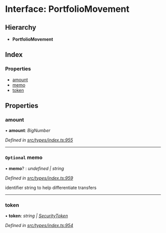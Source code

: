 # Interface: PortfolioMovement

## Hierarchy

* **PortfolioMovement**

## Index

### Properties

* [amount](portfoliomovement.md#amount)
* [memo](portfoliomovement.md#optional-memo)
* [token](portfoliomovement.md#token)

## Properties

###  amount

• **amount**: *BigNumber*

*Defined in [src/types/index.ts:955](https://github.com/PolymathNetwork/polymesh-sdk/blob/bf2b7a12/src/types/index.ts#L955)*

___

### `Optional` memo

• **memo**? : *undefined | string*

*Defined in [src/types/index.ts:959](https://github.com/PolymathNetwork/polymesh-sdk/blob/bf2b7a12/src/types/index.ts#L959)*

identifier string to help differentiate transfers

___

###  token

• **token**: *string | [SecurityToken](../classes/securitytoken.md)*

*Defined in [src/types/index.ts:954](https://github.com/PolymathNetwork/polymesh-sdk/blob/bf2b7a12/src/types/index.ts#L954)*
